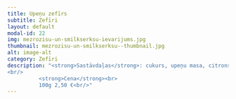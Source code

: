 ```yaml
---
title: Upeņu zefīrs
subtitle: Zefīri
layout: default
modal-id: 22
img: mezrozisu-un-smilkserksu-ievarijums.jpg
thumbnail: mezrozisu-un-smilkserksu--thumbnail.jpg
alt: image-alt
category: Zefīri
description: "<strong>Sastāvdaļas</strong>: cukurs, upeņu masa, citronskābe.<br/>
<br/>
          <strong>Cena</strong><br>
          100g 2,50 €<br/>"
---
```

